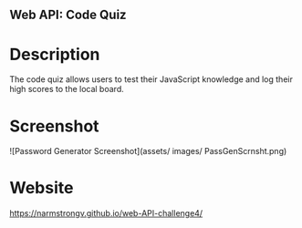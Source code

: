 ## Web API: Code Quiz

# Description
The code quiz allows users to test their JavaScript knowledge and log their high scores to the local board.

# Screenshot
![Password Generator Screenshot](assets/ images/ PassGenScrnsht.png)

# Website
https://narmstrongv.github.io/web-API-challenge4/